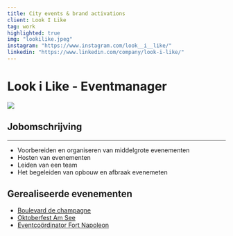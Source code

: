 ```yaml
---
title: City events & brand activations
client: Look I Like
tag: work
highlighted: true
img: "lookilike.jpeg"
instagram: "https://www.instagram.com/look__i__like/"
linkedin: "https://www.linkedin.com/company/look-i-like/"
---
```


<div class="markdown__page">

# Look i Like - Eventmanager

<img class='markdown__work' src="https://scontent-bru2-1.xx.fbcdn.net/v/t39.30808-6/241263171_402102138191849_2321744343368938748_n.png?_nc_cat=106&cb=c578a115-c1c39920&ccb=1-5&_nc_sid=730e14&_nc_ohc=95gFdCl_SUAAX8upHTB&_nc_ht=scontent-bru2-1.xx&oh=551944d88788b9599285dee9997853e8&oe=61BC80CC"  />



## Jobomschrijving 
---

- Voorbereiden en organiseren van middelgrote evenementen 
- Hosten van evenementen 
- Leiden van een team 
- Het begeleiden van opbouw en afbraak evenemeten 


## Gerealiseerde evenementen ##
- [Boulevard de champagne](https://www.example.com)
- [Oktoberfest Am See](https://www.example.com)
- [Eventcoördinator Fort Napoleon](https://www.example.com)
</div>




